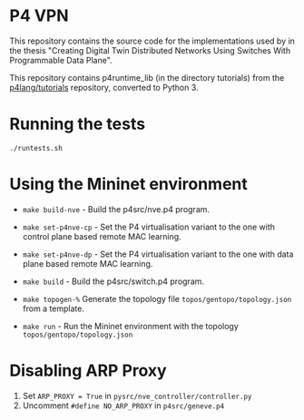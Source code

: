 # P4 VPN

This repository contains the source code for the implementations used by in the thesis "Creating Digital Twin Distributed Networks Using Switches With Programmable Data Plane".

This repository contains p4runtime_lib (in the directory tutorials) from the [p4lang/tutorials](https://github.com/p4lang/tutorials) repository, converted to Python 3.

# Running the tests

`./runtests.sh`

# Using the Mininet environment

- `make build-nve` - Build the p4src/nve.p4 program.

- `make set-p4nve-cp` - Set the P4 virtualisation variant to the one with control plane based remote MAC learning.

- `make set-p4nve-dp` - Set the P4 virtualisation variant to the one with data plane based remote MAC learning.

- `make build` - Build the p4src/switch.p4 program.

- `make topogen-%` Generate the topology file `topos/gentopo/topology.json` from a template.

- `make run` - Run the Mininet environment with the topology `topos/gentopo/topology.json`

# Disabling ARP Proxy

1. Set `ARP_PROXY = True` in `pysrc/nve_controller/controller.py`
2. Uncomment `#define NO_ARP_PROXY` in `p4src/geneve.p4`
